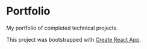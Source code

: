 # Portfolio
My portfolio of completed technical projects.

This project was bootstrapped with [Create React App](https://github.com/facebook/create-react-app).
